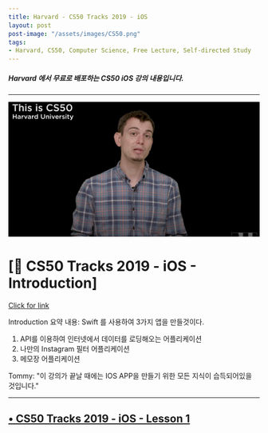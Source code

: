 ```yaml
---
title: Harvard - CS50 Tracks 2019 - iOS
layout: post
post-image: "/assets/images/CS50.png"
tags:
- Harvard, CS50, Computer Science, Free Lecture, Self-directed Study
---
```


##### Harvard 에서 무료로 배포하는 CS50 iOS 강의 내용입니다.


---

![CS50-iOs](/assets/images/CS50-iOS.png)
# [🛬 CS50 Tracks 2019 - iOS - Introduction]
[Click for link](https://www.youtube.com/watch?v=fovkicji8KQ&list=PLhQjrBD2T3810ZX79Xrgj8X382QaWbk_J&index=1)

Introduction 요약 내용: Swift 를 사용하여 3가지 앱을 만들것이다. 

1. API를 이용하여 인터넷에서 데이터를 로딩해오는 어플리케이션
2. 나만의 Instagram 필터 어플리케이션
3. 메모장 어플리케이션

Tommy: "이 강의가 끝날 때에는 IOS APP을 만들기 위한 모든 지식이 습득되어있을 것입니다."
		
		
---

## [ • CS50 Tracks 2019 - iOS - Lesson 1](https://www.notion.so/CS50-Tracks-2019-iOS-Lesson-1-805833b183ec4e128d6535522b2a0602)